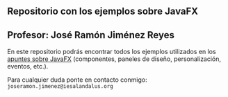 ## Repositorio con los ejemplos sobre JavaFX
## Profesor: José Ramón Jiménez Reyes

En este repositorio podrás encontrar todos los ejemplos utilizados en los [apuntes sobre JavaFX](https://jrjimenezreyes.github.io/apuntesJavaFX/) (componentes, paneles de diseño, personalización, eventos, etc.).

Para cualquier duda ponte en contacto conmigo: `joseramon.jimenez@iesalandalus.org`
